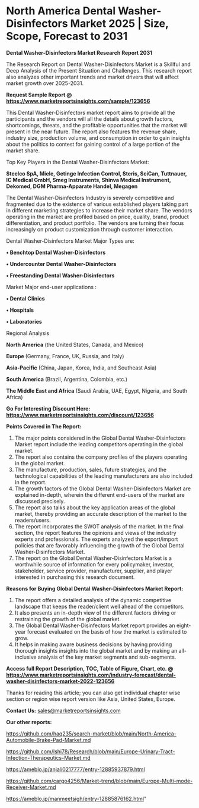 # North America Dental Washer-Disinfectors Market 2025 | Size, Scope, Forecast to 2031

<strong>Dental Washer-Disinfectors Market Research Report 2031</strong>

The Research Report on Dental Washer-Disinfectors Market is a Skillful and Deep Analysis of the Present Situation and Challenges. This research report also analyzes other important trends and market drivers that will affect market growth over 2025-2031.

<strong>Request Sample Report @ <a href=https://www.marketreportsinsights.com/sample/123656>https://www.marketreportsinsights.com/sample/123656</a></strong>

This Dental Washer-Disinfectors market report aims to provide all the participants and the vendors will all the details about growth factors, shortcomings, threats, and the profitable opportunities that the market will present in the near future. The report also features the revenue share, industry size, production volume, and consumption in order to gain insights about the politics to contest for gaining control of a large portion of the market share.

Top Key Players in the Dental Washer-Disinfectors Market:

<strong>Steelco SpA, Miele, Getinge Infection Control, Steris, SciCan, Tuttnauer, IC Medical GmbH, Smeg Instruments, Shinva Medical Instrument, Dekomed, DGM Pharma-Apparate Handel, Megagen</strong>

The Dental Washer-Disinfectors Industry is severely competitive and fragmented due to the existence of various established players taking part in different marketing strategies to increase their market share. The vendors operating in the market are profiled based on price, quality, brand, product differentiation, and product portfolio. The vendors are turning their focus increasingly on product customization through customer interaction.

Dental Washer-Disinfectors Market Major Types are:

<strong>• Benchtop Dental Washer-Disinfectors

• Undercounter Dental Washer-Disinfectors

• Freestanding Dental Washer-Disinfectors</strong>

Market Major end-user applications :

<strong>• Dental Clinics

• Hospitals

• Laboratories</strong>

Regional Analysis

</u><strong><b>North America</b></strong> (the United States, Canada, and Mexico)

<strong><b>Europe </b></strong>(Germany, France, UK, Russia, and Italy)

<strong><b>Asia-Pacific</b></strong> (China, Japan, Korea, India, and Southeast Asia)

<strong><b>South America</b></strong> (Brazil, Argentina, Colombia, etc.)

<strong><b>The Middle East and Africa</b></strong> (Saudi Arabia, UAE, Egypt, Nigeria, and South Africa)

<strong>Go For Interesting Discount Here: <a href=https://www.marketreportsinsights.com/discount/123656>https://www.marketreportsinsights.com/discount/123656</a></strong>

<strong>Points Covered in The Report:</strong>
<ol>
  <li>The major points considered in the Global Dental Washer-Disinfectors Market report include the leading competitors operating in the global market.</li>
  <li>The report also contains the company profiles of the players operating in the global market.</li>
  <li>The manufacture, production, sales, future strategies, and the technological capabilities of the leading manufacturers are also included in the report.</li>
  <li>The growth factors of the Global Dental Washer-Disinfectors Market are explained in-depth, wherein the different end-users of the market are discussed precisely.</li>
  <li>The report also talks about the key application areas of the global market, thereby providing an accurate description of the market to the readers/users.</li>
  <li>The report incorporates the SWOT analysis of the market. In the final section, the report features the opinions and views of the industry experts and professionals. The experts analyzed the export/import policies that are favorably influencing the growth of the Global Dental Washer-Disinfectors Market.</li>
  <li>The report on the Global Dental Washer-Disinfectors Market is a worthwhile source of information for every policymaker, investor, stakeholder, service provider, manufacturer, supplier, and player interested in purchasing this research document.</li>
</ol>
<strong>Reasons for Buying Global Dental Washer-Disinfectors Market Report:</strong>

<ol>
  <li>The report offers a detailed analysis of the dynamic competitive landscape that keeps the reader/client well ahead of the competitors.</li>
  <li>It also presents an in-depth view of the different factors driving or restraining the growth of the global market.</li>
  <li>The Global Dental Washer-Disinfectors Market report provides an eight-year forecast evaluated on the basis of how the market is estimated to grow.</li>
  <li>It helps in making aware business decisions by having providing thorough insights insights into the global market and by making an all-inclusive analysis of the key market segments and sub-segments.</li>
</ol>
<strong>Access full Report Description, TOC, Table of Figure, Chart, etc. @ <a href=https://www.marketreportsinsights.com/industry-forecast/dental-washer-disinfectors-market-2022-123656>https://www.marketreportsinsights.com/industry-forecast/dental-washer-disinfectors-market-2022-123656</a></strong>


Thanks for reading this article; you can also get individual chapter wise section or region wise report version like Asia, United States, Europe.

<strong>Contact Us:</strong>
sales@marketreportsinsights.com

<strong>Our other reports:</strong>

<a href=https://github.com/haq235/search-market/blob/main/North-America-Automobile-Brake-Pad-Market.md>https://github.com/haq235/search-market/blob/main/North-America-Automobile-Brake-Pad-Market.md</a>

<a href=https://github.com/Ishi78/Research/blob/main/Europe-Urinary-Tract-Infection-Therapeutics-Market.md>https://github.com/Ishi78/Research/blob/main/Europe-Urinary-Tract-Infection-Therapeutics-Market.md</a>

<a href=https://ameblo.jp/anjali0217777/entry-12885937879.html>https://ameblo.jp/anjali0217777/entry-12885937879.html</a>

<a href=https://github.com/cargo4256/Market-trend/blob/main/Europe-Multi-mode-Receiver-Market.md>https://github.com/cargo4256/Market-trend/blob/main/Europe-Multi-mode-Receiver-Market.md</a>

<a href=https://ameblo.jp/manmeetsigh/entry-12885876162.html>https://ameblo.jp/manmeetsigh/entry-12885876162.html</a>"

